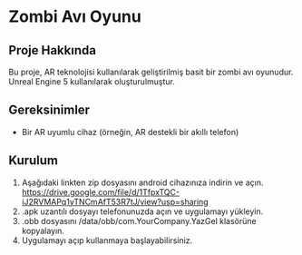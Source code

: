 # Zombi Avı Oyunu

## Proje Hakkında

Bu proje, AR teknolojisi kullanılarak geliştirilmiş basit bir zombi avı oyunudur. Unreal Engine 5 kullanılarak oluşturulmuştur.

## Gereksinimler
- Bir AR uyumlu cihaz (örneğin, AR destekli bir akıllı telefon)

## Kurulum
1. Aşağıdaki linkten zip dosyasını android cihazınıza indirin ve açın.
https://drive.google.com/file/d/1TfpxTQC-iJ2RVMAPq1yTNCmAfT53R7tJ/view?usp=sharing
2. .apk uzantılı dosyayı telefonunuzda açın ve uygulamayı yükleyin.
3. .obb dosyasını /data/obb/com.YourCompany.YazGel klasörüne kopyalayın.
4. Uygulamayı açıp kullanmaya başlayabilirsiniz.
